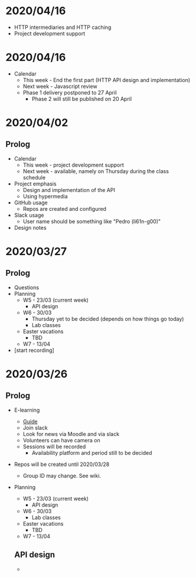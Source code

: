 # 2020/04/16
  - HTTP intermediaries and HTTP caching
  - Project development support

# 2020/04/16

- Calendar
  - This week - End the first part (HTTP API design and implementation)
  - Next week - Javascript review
  - Phase 1 delivery postponed to 27 April
    - Phase 2 will still be published on 20 April

# 2020/04/02

## Prolog

- Calendar
  - This week - project development support
  - Next week - available, namely on Thursday during the class schedule
- Project emphasis
  - Design and implementation of the API
  - Using hypermedia
- GitHub usage
  - Repos are created and configured
- Slack usage
  - User name should be something like "Pedro (li61n-g00)"
- Design notes

# 2020/03/27

## Prolog

- Questions
- Planning
  - W5 - 23/03 (current week)
    - API design
  - W6 - 30/03
    - Thursday yet to be decided (depends on how things go today)
    - Lab classes
  - Easter vacations
    - TBD  
  - W7 - 13/04
- [start recording]

# 2020/03/26

## Prolog

- E-learning
  - [Guide](https://github.com/isel-leic-daw/1920v-public/wiki/e-learning-guide)
  - Join slack
  - Look for news via Moodle and via slack
  - Volunteers can have camera on
  - Sessions will be recorded
    - Availability platform and period still to be decided

- Repos will be created until 2020/03/28
  - Group ID may change. See wiki.

- Planning
  - W5 - 23/03 (current week)
    - API design
  - W6 - 30/03
    - Lab classes
  - Easter vacations
    - TBD  
  - W7 - 13/04

  ## API design

  - 
